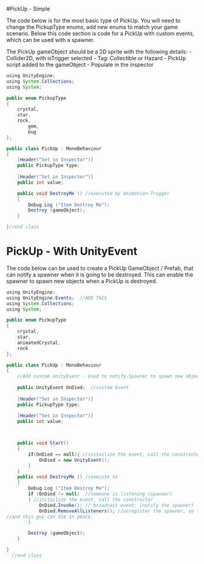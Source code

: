 #PickUp - Simple

The code below is for the most basic type of PickUp.
You will need to change the PickupType enums, add new enums to match your game scenario.  Below this code section is code for a PickUp with custom events, which can be used with a spawner.

The PickUp gameObject should be a 2D sprite with the following details:
	- Collider2D, with isTrigger selected
	- Tag:  Collectible or Hazard
	- PickUp script added to the gameObject
	- Populate in the inspector

```java
using UnityEngine;
using System.Collections;
using System;

public enum PickupType
{
	crystal,
	star,
	rock,
        gem,
        bug
};

public class PickUp : MonoBehaviour
{
	[Header("Set in Inspector")]
	public PickupType type;
	
	[Header("Set in Inspector")]
	public int value;

	public void DestroyMe () //executed by Animation-Trigger
	{
		Debug.Log ("Item Destroy Me");
		Destroy (gameObject);
	}

}//end class
```


# PickUp - With UnityEvent
The code below can be used to create a PickUp GameObject / Prefab, that can notify a spawner when it is going to be destroyed.  This can enable the spawner to spawn new objects when a PickUp is destroyed.


```java
using UnityEngine;
using UnityEngine.Events;  //ADD THIS
using System.Collections;
using System;

public enum PickupType
{
	crystal,
	star,
	animatedCrystal,
	rock
};

public class PickUp : MonoBehaviour
{
    //Add custom UnityEvent - Used to notify Spawner to spawn new object
    
    public UnityEvent OnDied;  //custom Event
	
	[Header("Set in Inspector")]
	public PickupType type;
	
	[Header("Set in Inspector")]
	public int value;



    public void Start()
    {
        if(OnDied == null){ //initailize the event, call the constructor
            OnDied = new UnityEvent();
        }
    }
    public void DestroyMe () //execute to 
	{
		Debug.Log ("Item Destroy Me");
        if (OnDied != null)  //someone is listening (spawner)
        { //initailize the event, call the constructor
            OnDied.Invoke(); // broadcast event: (notify the spawner)
            OnDied.RemoveAllListeners(); //unregister the spawner, so the event-connection is removed 
//and this guy can die in peace.
        }

        Destroy (gameObject);
    }

}
  //end class
```




